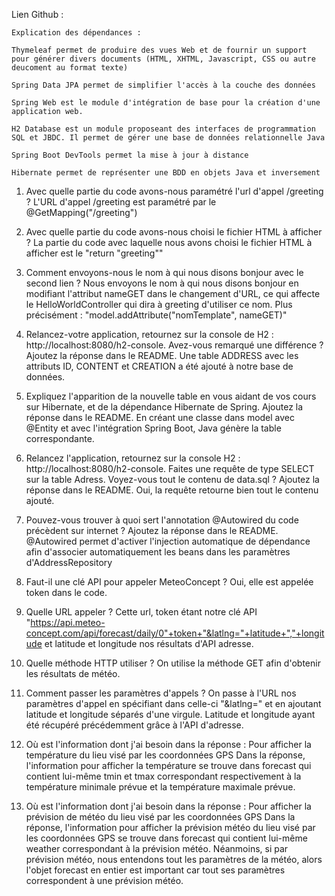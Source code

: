    Lien Github : 
   
   
    Explication des dépendances : 
    
    Thymeleaf permet de produire des vues Web et de fournir un support pour générer divers documents (HTML, XHTML, Javascript, CSS ou autre deucoment au format texte)

    Spring Data JPA permet de simplifier l'accès à la couche des données

    Spring Web est le module d'intégration de base pour la création d'une application web.

    H2 Database est un module proposeant des interfaces de programmation SQL et JBDC. Il permet de gérer une base de données relationnelle Java

    Spring Boot DevTools permet la mise à jour à distance

    Hibernate permet de représenter une BDD en objets Java et inversement


  1. Avec quelle partie du code avons-nous paramétré l'url d'appel /greeting ?
  L'URL d'appel /greeting est paramétré par le @GetMapping("/greeting")

  2. Avec quelle partie du code avons-nous choisi le fichier HTML à afficher ?
  La partie du code avec laquelle nous avons choisi le fichier HTML à afficher est le "return "greeting""

  3. Comment envoyons-nous le nom à qui nous disons bonjour avec le second lien ?
  Nous envoyons le nom à qui nous disons bonjour en modifiant l'attribut nameGET dans le changement d'URL, ce qui affecte le HelloWorldController qui dira à greeting d'utiliser ce nom. Plus précisément : "model.addAttribute("nomTemplate", nameGET)"

  4. Relancez-votre application, retournez sur la console de H2 : http://localhost:8080/h2-console. Avez-vous remarqué une différence ? Ajoutez la réponse dans le README.
  Une table ADDRESS avec les attributs ID, CONTENT et CREATION a été ajouté à notre base de données.

  5. Expliquez l'apparition de la nouvelle table en vous aidant de vos cours sur Hibernate, et de la dépendance Hibernate de Spring. Ajoutez la réponse dans le README.
  En créant une classe dans model avec @Entity et avec l'intégration Spring Boot, Java génère la table correspondante.

  6. Relancez l'application, retournez sur la console H2 : http://localhost:8080/h2-console.
  Faites une requête de type SELECT sur la table Adress. Voyez-vous tout le contenu de data.sql ? Ajoutez la réponse dans le README.
  Oui, la requête retourne bien tout le contenu ajouté.

  7. Pouvez-vous trouver à quoi sert l'annotation @Autowired du code précèdent sur internet ? Ajoutez la réponse dans le README.
  @Autowired permet d'activer l'injection automatique de dépendance afin d'associer automatiquement les beans dans les paramètres d'AddressRepository

  8. Faut-il une clé API pour appeler MeteoConcept ?
  Oui, elle est appelée token dans le code.

  9. Quelle URL appeler ?
  Cette url, token étant notre clé API "https://api.meteo-concept.com/api/forecast/daily/0"+token+"&latlng="+latitude+","+longitude et latitude et longitude nos résultats d'API adresse.

  10. Quelle méthode HTTP utiliser ?
  On utilise la méthode GET afin d'obtenir les résultats de météo.

  11. Comment passer les paramètres d'appels ?
  On passe à l'URL nos paramètres d'appel en spécifiant dans celle-ci "&latlng=" et en ajoutant latitude et longitude séparés d'une virgule. Latitude et longitude ayant été récupéré précédemment grâce à l'API d'adresse.

  12. Où est l'information dont j'ai besoin dans la réponse : Pour afficher la température du lieu visé par les coordonnées GPS
  Dans la réponse, l'information pour afficher la température se trouve dans forecast qui contient lui-même tmin et tmax correspondant respectivement à la température minimale prévue et la température maximale prévue.

  13. Où est l'information dont j'ai besoin dans la réponse : Pour afficher la prévision de météo du lieu visé par les coordonnées GPS
  Dans la réponse, l'information pour afficher la prévision météo du lieu visé par les coordonnées GPS se trouve dans forecast qui contient lui-même weather correspondant à la prévision météo. Néanmoins, si par prévision météo, nous entendons tout les paramètres de la météo, alors l'objet forecast en entier est important car tout ses paramètres correspondent à une prévision météo.